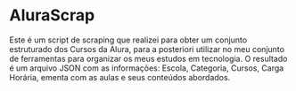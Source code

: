 # AluraScrap
Este é um script de scraping que realizei para obter um conjunto estruturado dos Cursos da Alura, para a posteriori utilizar no meu conjunto de ferramentas para organizar os meus estudos em tecnologia. O resultado é um arquivo JSON com as informações: Escola, Categoria, Cursos, Carga Horária, ementa com as aulas e seus conteúdos abordados.

